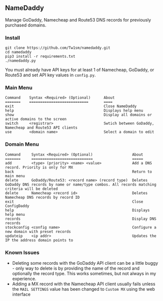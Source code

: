 ## NameDaddy
Manage GoDaddy, Namecheap and Route53 DNS records for previously purchased domains.

### Install
```
git clone https://github.com/Tw1sm/namedaddy.git
cd namedaddy
pip3 install -r requirements.txt
./namedaddy.py
```
You must already have API keys for at least 1 of Namecheap, GoDaddy, or Route53 and set API key values in `config.py`.

### Main Menu

```
Command    Syntax <Required> (Optional)      About
=======    ===========================       ====
exit                                         Close NameDaddy
help                                         Displays help menu
show                                         Display all domains or active domains to the screen
switch     <registrar>                       Swtich between GoDaddy, Namecheap and Route53 API clients
use        <domain name>                     Select a domain to edit
```

### Domain Menu

```
Command     Syntax <Required> (Optional)                  About
=======     ============================                  =====
add         <type> (priority> <name> <value>              Add a DNS record. Priority is only for MX
back                                                      Return to main menu
delete      GoDaddy/Route53: <record name> (record type)  Deletes GoDaddy DNS records by name or name/type combos. All records matching criteria will be deleted
delete      Namecheap <record id>                         Deletes Namecheap DNS records by record ID
exit                                                      Close ConfigDaddy
help                                                      Displays help menu
records                                                   Display DNS records
stockconfig <config name>                                 Configure a new domain with preset records
updateip    <ip addr>                                     Updates the IP the address domain points to
```

### Known Issues
* Deleting some records with the GoDaddy API client can be a little buggy - only way to delete is by providing the name of the record and optionally the record type. This works sometimes, but not always in my experience.
* Adding a MX record with the Namecheap API client usually fails unless the `MAIL SETTINGS` value has been changed to `Custom MX` using the web interface

